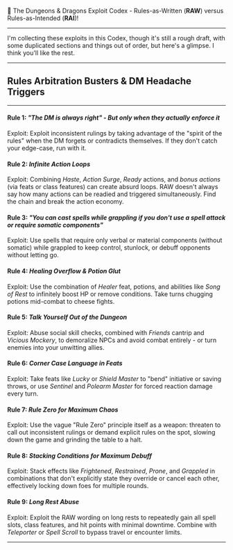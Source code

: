 📘 The Dungeons & Dragons Exploit Codex \- Rules-as-Written (**RAW**) versus Rules-as-Intended (**RAI**)\!

---

I'm collecting these exploits in this Codex, though it's still a rough draft, with some duplicated sections and things out of order, but here's a glimpse. I think you'll like the rest.

---

## **Rules Arbitration Busters & DM Headache Triggers**

---

#### **Rule 1: *"The DM is always right"  \-  But only when they actually enforce it***

Exploit: Exploit inconsistent rulings by taking advantage of the "spirit of the rules" when the DM forgets or contradicts themselves. If they don't catch your edge-case, run with it.

#### **Rule 2: *Infinite Action Loops***

Exploit: Combining *Haste*, *Action Surge*, *Ready* actions, and *bonus actions* (via feats or class features) can create absurd loops. RAW doesn't always say how many actions can be readied and triggered simultaneously. Find the chain and break the action economy.

#### **Rule 3: *"You can cast spells while grappling if you don't use a spell attack or require somatic components"***

Exploit: Use spells that require only verbal or material components (without somatic) while grappled to keep control, stunlock, or debuff opponents without letting go.

#### **Rule 4: *Healing Overflow & Potion Glut***

Exploit: Use the combination of *Healer* feat, potions, and abilities like *Song of Rest* to infinitely boost HP or remove conditions. Take turns chugging potions mid-combat to cheese fights.

#### **Rule 5: *Talk Yourself Out of the Dungeon***

Exploit: Abuse social skill checks, combined with *Friends* cantrip and *Vicious Mockery*, to demoralize NPCs and avoid combat entirely  \-  or turn enemies into your unwitting allies.

#### **Rule 6: *Corner Case Language in Feats***

Exploit: Take feats like *Lucky* or *Shield Master* to "bend" initiative or saving throws, or use *Sentinel* and *Polearm Master* for forced reaction damage every turn.

#### **Rule 7: *Rule Zero for Maximum Chaos***

Exploit: Use the vague "Rule Zero" principle itself as a weapon: threaten to call out inconsistent rulings or demand explicit rules on the spot, slowing down the game and grinding the table to a halt.

#### **Rule 8: *Stacking Conditions for Maximum Debuff***

Exploit: Stack effects like *Frightened*, *Restrained*, *Prone*, and *Grappled* in combinations that don't explicitly state they override or cancel each other, effectively locking down foes for multiple rounds.

#### **Rule 9: *Long Rest Abuse***

Exploit: Exploit the RAW wording on long rests to repeatedly gain all spell slots, class features, and hit points with minimal downtime. Combine with *Teleporter* or *Spell Scroll* to bypass travel or encounter limits.

---

